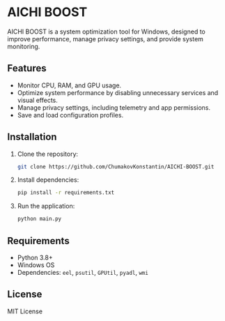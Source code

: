 # AICHI BOOST

AICHI BOOST is a system optimization tool for Windows, designed to improve performance, manage privacy settings, and provide system monitoring.

## Features
- Monitor CPU, RAM, and GPU usage.
- Optimize system performance by disabling unnecessary services and visual effects.
- Manage privacy settings, including telemetry and app permissions.
- Save and load configuration profiles.

## Installation
1. Clone the repository:
   ```bash
   git clone https://github.com/ChumakovKonstantin/AICHI-BOOST.git
   ```
2. Install dependencies:
   ```bash
   pip install -r requirements.txt
   ```
3. Run the application:
   ```bash
   python main.py
   ```

## Requirements
- Python 3.8+
- Windows OS
- Dependencies: `eel`, `psutil`, `GPUtil`, `pyadl`, `wmi`

## License
MIT License
